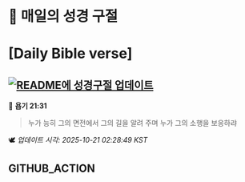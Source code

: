 # 🙏 매일의 성경 구절
# [Daily Bible verse]
## [![README에 성경구절 업데이트](https://github.com/DONGSUKA/first_test/actions/workflows/update-readme-bible.yml/badge.svg)](https://github.com/DONGSUKA/first_test/actions/workflows/update-readme-bible.yml)
<!-- START_BIBLE_VERSE -->
📖 **욥기 21:31**
> 누가 능히 그의 면전에서 그의 길을 알려 주며 누가 그의 소행을 보응하랴

🕊️ _업데이트 시각: 2025-10-21 02:28:49 KST_
  <!-- END_BIBLE_VERSE -->
## GITHUB_ACTION
